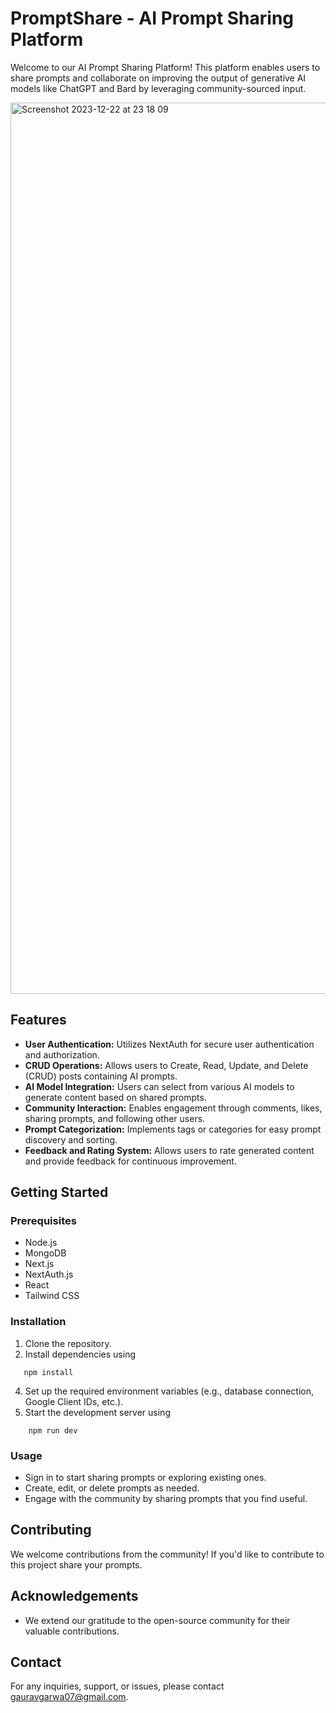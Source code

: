 # PromptShare - AI Prompt Sharing Platform

Welcome to our AI Prompt Sharing Platform! This platform enables users to share prompts and collaborate on improving the output of generative AI models like ChatGPT and Bard by leveraging community-sourced input.

<img width="1426" alt="Screenshot 2023-12-22 at 23 18 09" src="https://github.com/gaurav1832/PromptShare/assets/78600377/1d769e86-ca5e-40bb-a197-84689ab2b3b8">

## Features

- **User Authentication:** Utilizes NextAuth for secure user authentication and authorization.
- **CRUD Operations:** Allows users to Create, Read, Update, and Delete (CRUD) posts containing AI prompts.
- **AI Model Integration:** Users can select from various AI models to generate content based on shared prompts.
- **Community Interaction:** Enables engagement through comments, likes, sharing prompts, and following other users.
- **Prompt Categorization:** Implements tags or categories for easy prompt discovery and sorting.
- **Feedback and Rating System:** Allows users to rate generated content and provide feedback for continuous improvement.

## Getting Started

### Prerequisites

- Node.js
- MongoDB
- Next.js
- NextAuth.js
- React
- Tailwind CSS

### Installation

1. Clone the repository.
2. Install dependencies using
```
   npm install
```
4. Set up the required environment variables (e.g., database connection, Google Client IDs, etc.).
5. Start the development server using
```
    npm run dev
```

### Usage

- Sign in to start sharing prompts or exploring existing ones.
- Create, edit, or delete prompts as needed.
- Engage with the community by sharing prompts that you find useful.

## Contributing

We welcome contributions from the community! If you'd like to contribute to this project share your prompts.

## Acknowledgements
- We extend our gratitude to the open-source community for their valuable contributions.

## Contact

For any inquiries, support, or issues, please contact gauravgarwa07@gmail.com. 
